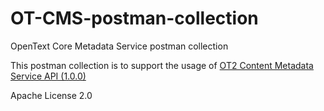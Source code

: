 # OT-CMS-postman-collection

OpenText Core Metadata Service postman collection

This postman collection is to support the usage of [OT2 Content Metadata Service API (1.0.0)](https://developer.opentext.com/apis/bc9736b6-95ce-4da6-8005-ee8cf2ea8956/OT2%20Content%20Metadata)

Apache License 2.0